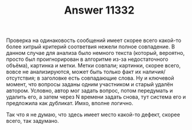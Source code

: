 ﻿---
title: "Answer 11332"
se.owner.user_id: 176217
se.owner.display_name: "αλεχολυτ"
se.owner.link: "https://ru.meta.stackoverflow.com/users/176217/%ce%b1%ce%bb%ce%b5%cf%87%ce%bf%ce%bb%cf%85%cf%84"
se.answer_id: 11332
se.question_id: 11329
se.post_type: answer
se.is_accepted: False
---
<p>Проверка на одинаковость сообщений имеет скорее всего какой-то более хитрый критерий соответвия нежели полное совпадение. В данном случае для анализа было немного текста (который, вероятно, просто был проигнорирован в алгоритме из-за недостаточного объёма),  картинка и метки. Метки совпали; картинки, скорее всего, вовсе не анализируются, может быть только факт их наличия/отсутствия; в заголовке есть совпадающие слова. Ну и ключевой момент, что вопросы заданы одним участником и старый удалён автором. Условно, автор мог задать вопрос, потом передумать и удалить его, а затем через N времени задать снова, тут система его и предложила как дубликат. Имхо, вполне логично.</p>
<p>Так что я не думаю, что здесь имеет место какой-то дефект, скорее всего, так задумано.</p>
